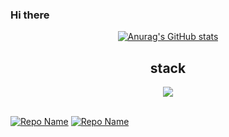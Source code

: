 ### Hi there
<div align=center>


[![Anurag's GitHub stats](https://github-readme-stats.vercel.app/api?username=leejh08&show_icons=true&theme=ambient_gradient)](https://github.com/leejh08/github-readme-stats)

<h2>stack</h2>
<img src="https://img.shields.io/badge/-swift-F05138?style=for-the-badge&logo=swift&logoColor=black">
</div>
<br>

[![Repo Name](https://github-readme-stats.vercel.app/api/pin/?username=DSM-PICK&repo=PiCK_iOS_ADMIN&theme=ambient_gradient)](https://github.com/DSM-PICK/PiCK_iOS_ADMIN)
[![Repo Name](https://github-readme-stats.vercel.app/api/pin/?username=Team-return&repo=JOBIS-DSM-iOS-v2&theme=ambient_gradient)](https://github.com/Team-return/JOBIS-DSM-iOS-v2)


<a href="https://github.com/devxb/gitanimals">
<img
</a>
<br>
